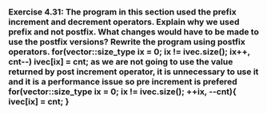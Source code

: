 ### Exercise 4.31: The program in this section used the prefix increment and decrement operators. Explain why we used prefix and not postfix. What changes would have to be made to use the postfix versions? Rewrite the program using postfix operators.    for(vector<int>::size_type ix = 0; ix != ivec.size(); ix++, cnt--)        ivec[ix] = cnt;    as we are not going to use the value returned by post increment operator, it is unnecessary to use it and it is a performance issue    so pre increment is prefered    for(vector<int>::size_type ix = 0; ix != ivec.size(); ++ix, --cnt){        ivec[ix] = cnt;    }